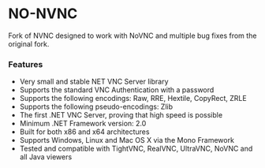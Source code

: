 # NO-NVNC

Fork of NVNC designed to work with NoVNC and multiple bug fixes from the original fork.

### Features
* Very small and stable NET VNC Server library
* Supports the standard VNC Authentication with a password
* Supports the following encodings: Raw, RRE, Hextile, CopyRect, ZRLE
* Supports the following pseudo-encodings: Zlib
* The first .NET VNC Server, proving that high speed is possible
* Minimum .NET Framework version: 2.0
* Built for both x86 and x64 architectures
* Supports Windows, Linux and Mac OS X via the Mono Framework
* Tested and compatible with TightVNC, RealVNC, UltraVNC, NoVNC and all Java viewers

